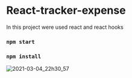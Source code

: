 # React-tracker-expense

In this project were used react and react hooks

### `npm start`

### `npm install`

![2021-03-04_22h30_57](https://user-images.githubusercontent.com/49380593/110063514-4ccc5700-7d39-11eb-8f2c-64e9d834cdd9.png)


